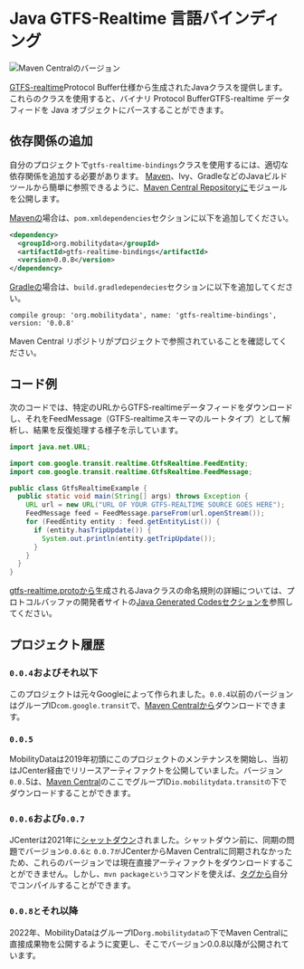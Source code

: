 # Java GTFS-Realtime 言語バインディング

![Maven Centralのバージョン](https://img.shields.io/maven-central/v/org.mobilitydata/gtfs-realtime-bindings.svg)

[GTFS-realtime](https://github.com/google/transit/tree/master/gtfs-realtime)Protocol Buffer仕様から生成されたJavaクラスを提供します。 これらのクラスを使用すると、バイナリ Protocol BufferGTFS-realtime データフィードを Java オブジェクトにパースすることができます。

## 依存関係の追加

自分のプロジェクトで`gtfs-realtime-bindings`クラスを使用するには、適切な依存関係を追加する必要があります。 [Maven](http://search.maven.org/)、Ivy、GradleなどのJavaビルドツールから簡単に参照できるように、[Maven Central Repositoryに](http://search.maven.org/)モジュールを公開します。

[Mavenの](http://maven.apache.org/)場合は、`pom.xmldependencies`セクションに以下を追加してください。

```xml
<dependency>
  <groupId>org.mobilitydata</groupId>
  <artifactId>gtfs-realtime-bindings</artifactId>
  <version>0.0.8</version>
</dependency>
```

[Gradleの](https://www.gradle.org/)場合は、`build.gradledependecies`セクションに以下を追加してください。

    compile group: 'org.mobilitydata', name: 'gtfs-realtime-bindings', version: '0.0.8'

Maven Central リポジトリがプロジェクトで参照されていることを確認してください。

## コード例

次のコードでは、特定のURLからGTFS-realtimeデータフィードをダウンロードし、それをFeedMessage（GTFS-realtimeスキーマのルートタイプ）として解析し、結果を反復処理する様子を示しています。

```java
import java.net.URL;

import com.google.transit.realtime.GtfsRealtime.FeedEntity;
import com.google.transit.realtime.GtfsRealtime.FeedMessage;

public class GtfsRealtimeExample {
  public static void main(String[] args) throws Exception {
    URL url = new URL("URL OF YOUR GTFS-REALTIME SOURCE GOES HERE");
    FeedMessage feed = FeedMessage.parseFrom(url.openStream());
    for (FeedEntity entity : feed.getEntityList()) {
      if (entity.hasTripUpdate()) {
        System.out.println(entity.getTripUpdate());
      }
    }
  }
}
```

[gtfs-realtime.protoから](https://github.com/google/transit/blob/master/gtfs-realtime/proto/gtfs-realtime.proto)生成されるJavaクラスの命名規則の詳細については、プロトコルバッファの開発者サイトの[Java Generated Codesセクションを](https://developers.google.com/protocol-buffers/docs/reference/java-generated)参照してください。

## プロジェクト履歴

### `0.0.4`およびそれ以下

このプロジェクトは元々Googleによって作られました。`0.0.4`以前のバージョンはグループID`com.google.transit`で、[Maven Centralから](https://search.maven.org/search?q=g:com.google.transit%20AND%20a:gtfs-realtime-bindings)ダウンロードできます。

### `0.0.5`

MobilityDataは2019年初頭にこのプロジェクトのメンテナンスを開始し、当初はJCenter経由でリリースアーティファクトを公開していました。バージョン`0.0.`5は、[Maven Central](https://search.maven.org/artifact/io.mobilitydata.transit/gtfs-realtime-bindings)のここでグループID`io.mobilitydata.transitの`下でダウンロードすることができます。

### `0.0.6`および`0.0.7`

JCenterは2021年に[シャットダウン](https://jfrog.com/blog/into-the-sunset-bintray-jcenter-gocenter-and-chartcenter/)されました。シャットダウン前に、同期の問題でバージョン`0.0.6と` `0.0.7が`JCenterからMaven Centralに同期されなかったため、これらのバージョンでは現在直接アーティファクトをダウンロードすることができません。しかし、`mvn packageという`コマンドを使えば、[タグから](https://github.com/MobilityData/gtfs-realtime-bindings/tags)自分でコンパイルすることができます。

### `0.0.8と`それ以降

2022年、MobilityDataはグループID`org.mobilitydataの`下でMaven Centralに直接成果物を公開するように変更し、そこでバージョン0.0.8以降が公開されています。
